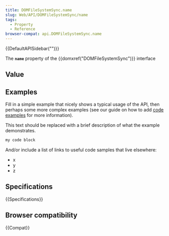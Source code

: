 ```yaml
---
title: DOMFileSystemSync.name
slug: Web/API/DOMFileSystemSync/name
tags:
  - Property
  - Reference
browser-compat: api.DOMFileSystemSync.name
---
```

{{DefaultAPISidebar("")}}

The **`name`** property of the {{domxref("DOMFileSystemSync")}} interface 

## Value



## Examples

Fill in a simple example that nicely shows a typical usage of the API, then perhaps some more complex examples (see our guide on how to add [code examples](/en-US/docs/MDN/Contribute/Structures/Code_examples) for more information).

This text should be replaced with a brief description of what the example demonstrates.

```js
my code block
```

And/or include a list of links to useful code samples that live elsewhere:

*   x
*   y
*   z

## Specifications

{{Specifications}}

## Browser compatibility

{{Compat}}



